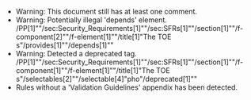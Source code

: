 * Warning: This document still has at least one comment.
* Warning: Potentially illegal 'depends' element.
          /PP[1]""/sec:Security_Requirements[1]""/sec:SFRs[1]""/section[1]""/f-component[2]""/f-element[1]""/title[1]"The TOE s"/provides[1]""/depends[1]""
* Warning: Detected a deprecated tag. /PP[1]""/sec:Security_Requirements[1]""/sec:SFRs[1]""/section[1]""/f-component[1]""/f-element[1]""/title[1]"The TOE s"/selectables[2]""/selectable[4]"pho"/deprecated[1]""
* Rules without a 'Validation Guidelines' appendix has been detected.
